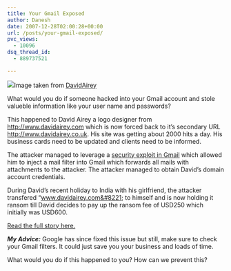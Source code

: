 ```yaml
---
title: Your Gmail Exposed
author: Danesh
date: 2007-12-28T02:00:28+00:00
url: /posts/your-gmail-exposed/
pvc_views:
  - 10096
dsq_thread_id:
  - 889737521

---
```

![][1]Image taken from [DavidAirey][2]

What would you do if someone hacked into your Gmail account and stole valueble information like your user name and passwords?

This happened to David Airey a logo designer from http://www.davidairey.com which is now forced back to it&#8217;s secondary URL http://www.davidairey.co.uk. His site was getting about 2000 hits a day. His business cards need to be updated and clients need to be informed.

The attacker managed to leverage a [security exploit in Gmail][3] which allowed him to inject a mail filter into Gmail which forwards all mails with attachments to the attacker. The attacker managed to obtain David&#8217;s domain account credentials.

During David&#8217;s recent holiday to India with his girlfriend, the attacker transfered &#8220;www.davidairey.com&#8221; to himself and is now holding it ransom till David decides to pay up the ransom fee of USD250 which initially was USD600.

[Read the full story here.][2]

_**My Advice:**_ Google has since fixed this issue but still, make sure to check your Gmail filters. It could just save you your business and loads of time.

What would you do if this happened to you? How can we prevent this?

 [1]: http://img182.imageshack.us/img182/3702/gmailhackedtl3.gif
 [2]: http://www.davidairey.co.uk/StaticPage.html#comment-56454
 [3]: http://www.gnucitizen.org/blog/google-gmail-e-mail-hijack-technique/